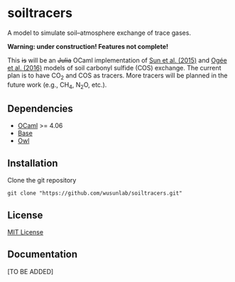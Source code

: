 # soiltracers

A model to simulate soil–atmosphere exchange of trace gases.

**Warning: under construction! Features not complete!**

This ~~is~~ will be an ~~Julia~~ OCaml implementation of [Sun et al.
(2015)](https://doi.org/10.5194/gmd-8-3055-2015) and [Ogée et al.
(2016)](https://doi.org/10.5194/bg-13-2221-2016) models of soil carbonyl
sulfide (COS) exchange. The current plan is to have CO<sub>2</sub> and COS as
tracers. More tracers will be planned in the future work (e.g., CH<sub>4</sub>,
N<sub>2</sub>O, etc.).

## Dependencies

* [OCaml](http://ocaml.org/) >= 4.06
* [Base](https://github.com/janestreet/base)
* [Owl](https://github.com/owlbarn/owl/)

## Installation

Clone the git repository

```shell
git clone "https://github.com/wusunlab/soiltracers.git"
```

## License

[MIT License](LICENSE)

## Documentation

[TO BE ADDED]
